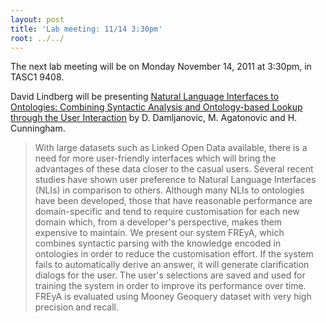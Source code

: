 ```yaml
---
layout: post
title: 'Lab meeting: 11/14 3:30pm'
root: ../../
---
```



The next lab meeting will be on Monday November 14, 2011 at 3:30pm, in TASC1 9408.






David Lindberg will be presenting [Natural Language Interfaces to Ontologies: Combining Syntactic Analysis and Ontology-based Lookup through the User Interaction](http://gate.ac.uk/sale/dd/experiments/eswc/60880106.pdf) by D. Damljanovic, M. Agatonovic and H. Cunningham.


> With large datasets such as Linked Open Data available, there is a need for more user-friendly interfaces which will bring the advantages of these data closer to the casual users. Several recent studies have shown user preference to Natural Language Interfaces (NLIs) in comparison to others. Although many NLIs to ontologies have been developed, those that have reasonable performance are domain-specific and tend to require customisation for each new domain which, from a developer's perspective, makes them expensive to maintain. We present our system FREyA, which combines syntactic parsing with the knowledge encoded in ontologies in order to reduce the customisation effort. If the system fails to automatically derive an answer, it will generate clarification dialogs for the user. The user's selections are saved and used for training the system in order to improve its performance over time. FREyA is evaluated using Mooney Geoquery dataset with very high precision and recall.




